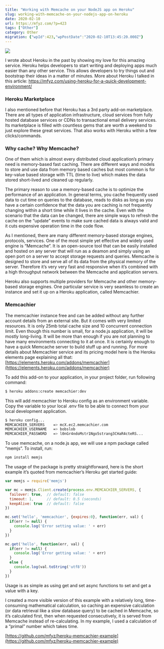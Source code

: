 ```yaml
---
title: "Working with Memcache on your NodeJS app on Heroku"
slug: working-with-memcache-on-your-nodejs-app-on-heroku
date: 2020-02-10
url: https://mfyz.com/?p=423
tags: ["Other"]
category: Other
migration: {"wpId":423,"wpPostDate":"2020-02-10T13:45:20.000Z"}
---
```


![](/images/archive/en/2020/02/o6gepqxnqmy.jpg)

I wrote about Heroku in the past by showing my love for this amazing service. Heroku helps developers to start writing and deploying apps much easier than any other service. This allows developers to try things out and bootstrap their ideas in a matter of minutes. More about Heroku I talked in this article: https://mfyz.com/using-heroku-for-a-quick-development-environment/

### Heroku Marketplace

I also mentioned before that Heroku has a 3rd party add-on marketplace. There are all types of application infrastructure, cloud services from fully hosted database services or CDNs to transactional email delivery services. Its marketplace is filled with countless gems that are worth a weekend to just explore these great services. That also works with Heroku within a few clicks/commands.

### Why cache? Why Memcache?

One of them which is almost every distributed cloud application’s primary need is memory-based fast caching. There are different ways and models to store and use data from memory based caches but most common is for key-value based storage with TTL (time to live) which makes the data stored short-lived and cleaned up regularly.  
  
The primary reason to use a memory-based cache is to optimize the performance of an application. In general terms, you cache frequently used data to cut time on queries to the database, reads to disks as long as you have a certain confidence that the data you are caching is not frequently changing within a short time while it lives in the cache. Even with the scenario that the data can be changed, there are simple ways to refresh the cache on the “update” events to make sure cached data is always valid and it cuts expensive operation time in the code flow.  
  
As I mentioned, there are many different memory-based storage engines, protocols, services. One of the most simple yet effective and widely used engine is “Memcache”. It is an open-source tool that can be easily installed and hosted on any server that will run as a deamon and simply using an open port on a server to accept storage requests and queries. Memcache is designed to store and serve all of its data from the physical memory of the server. Therefore it’s very very fast and responsive when it’s combined with a high throughput network between the Memcache and application servers.  
  
Heroku also supports multiple providers for Memcache and other memory-based storage engines. One particular service is very seamless to create an instance and set it up on a Heroku application, called Memcachier.

### Memcachier

The memcachier instance free and can be added without any further account details from an external site. But it comes with very limited resources. It is only 25mb total cache size and 10 concurrent connection limit. Even though this number is small, for a node.js application, it will be mostly long-living. It will be more than enough if you are not planning to have many environments connecting to it at once. It is certainly enough to have a quick Memcache server to build stuff up and running. For more details about Memcachier service and its pricing model here is the Heroku elements page explaining all that: [https://elements.heroku.com/addons/memcachier](https://elements.heroku.com/addons/memcachier)  
  
To add this add-on to your application, in your project folder, run following command:  

```sh
$ heroku addons:create memcachier:dev
```

This will add memcachier to Heroku config as an environment variable. Copy the variable to your local .env file to be able to connect from your local development application.  

```sh
$ heroku config...
MEMCACHIER_SERVERS    => mcX.ec2.memcachier.com
MEMCACHIER_USERNAME   => bobslob
MEMCACHIER_PASSWORD   => l0nGr4ndoMstr1Ngo5strang3CHaR4cteRS...
```

To use memcache, on a node.js app, we will use a npm package called “memjs”. To install, run:  

```sh
npm install memjs
```

The usage of the package is pretty straightforward, here is the short example it’s quoted from memcachier’s Heroku get started guide:  

```js
var memjs = require('memjs')

var mc = memjs.Client.create(process.env.MEMCACHIER_SERVERS, {
  failover: true,  // default: false
  timeout: 1,      // default: 0.5 (seconds)
  keepAlive: true  // default: false
})

mc.set('hello', 'memcachier', {expires:0}, function(err, val) {
  if(err != null) {
    console.log('Error setting value: ' + err)
  }
})

mc.get('hello', function(err, val) {
  if(err != null) {
    console.log('Error getting value: ' + err)
  }
  else {
    console.log(val.toString('utf8'))
  }
})
```

Usage is as simple as using get and set async functions to set and get a value with a key.  
  
I created a more visible version of this example with a relatively long, time-consuming mathematical calculation, so caching an expensive calculation (or data retrieval like a slow database query) to be cached in Memcache, so it’s calculated first, then when requested consecutively, it is served from Memcache instead of re-calculating. In my example, I used a calculation of a “primal” number which takes time.  
  
[https://github.com/mfyz/heroku-memcachier-example](https://github.com/mfyz/heroku-memcachier-example)